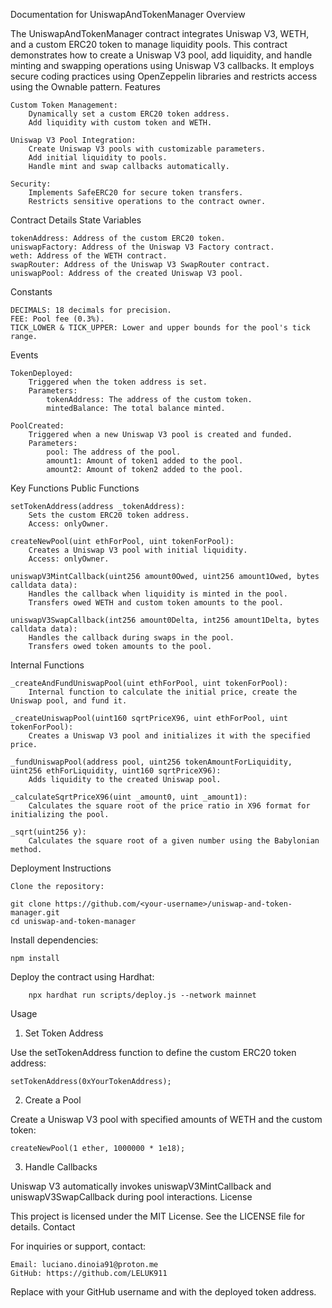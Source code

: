 Documentation for UniswapAndTokenManager
Overview

The UniswapAndTokenManager contract integrates Uniswap V3, WETH, and a custom ERC20 token to manage liquidity pools. This contract demonstrates how to create a Uniswap V3 pool, add liquidity, and handle minting and swapping operations using Uniswap V3 callbacks. It employs secure coding practices using OpenZeppelin libraries and restricts access using the Ownable pattern.
Features

    Custom Token Management:
        Dynamically set a custom ERC20 token address.
        Add liquidity with custom token and WETH.

    Uniswap V3 Pool Integration:
        Create Uniswap V3 pools with customizable parameters.
        Add initial liquidity to pools.
        Handle mint and swap callbacks automatically.

    Security:
        Implements SafeERC20 for secure token transfers.
        Restricts sensitive operations to the contract owner.

Contract Details
State Variables

    tokenAddress: Address of the custom ERC20 token.
    uniswapFactory: Address of the Uniswap V3 Factory contract.
    weth: Address of the WETH contract.
    swapRouter: Address of the Uniswap V3 SwapRouter contract.
    uniswapPool: Address of the created Uniswap V3 pool.

Constants

    DECIMALS: 18 decimals for precision.
    FEE: Pool fee (0.3%).
    TICK_LOWER & TICK_UPPER: Lower and upper bounds for the pool's tick range.

Events

    TokenDeployed:
        Triggered when the token address is set.
        Parameters:
            tokenAddress: The address of the custom token.
            mintedBalance: The total balance minted.

    PoolCreated:
        Triggered when a new Uniswap V3 pool is created and funded.
        Parameters:
            pool: The address of the pool.
            amount1: Amount of token1 added to the pool.
            amount2: Amount of token2 added to the pool.

Key Functions
Public Functions

    setTokenAddress(address _tokenAddress):
        Sets the custom ERC20 token address.
        Access: onlyOwner.

    createNewPool(uint ethForPool, uint tokenForPool):
        Creates a Uniswap V3 pool with initial liquidity.
        Access: onlyOwner.

    uniswapV3MintCallback(uint256 amount0Owed, uint256 amount1Owed, bytes calldata data):
        Handles the callback when liquidity is minted in the pool.
        Transfers owed WETH and custom token amounts to the pool.

    uniswapV3SwapCallback(int256 amount0Delta, int256 amount1Delta, bytes calldata data):
        Handles the callback during swaps in the pool.
        Transfers owed token amounts to the pool.

Internal Functions

    _createAndFundUniswapPool(uint ethForPool, uint tokenForPool):
        Internal function to calculate the initial price, create the Uniswap pool, and fund it.

    _createUniswapPool(uint160 sqrtPriceX96, uint ethForPool, uint tokenForPool):
        Creates a Uniswap V3 pool and initializes it with the specified price.

    _fundUniswapPool(address pool, uint256 tokenAmountForLiquidity, uint256 ethForLiquidity, uint160 sqrtPriceX96):
        Adds liquidity to the created Uniswap pool.

    _calculateSqrtPriceX96(uint _amount0, uint _amount1):
        Calculates the square root of the price ratio in X96 format for initializing the pool.

    _sqrt(uint256 y):
        Calculates the square root of a given number using the Babylonian method.

Deployment Instructions

    Clone the repository:
```
git clone https://github.com/<your-username>/uniswap-and-token-manager.git
cd uniswap-and-token-manager
```
Install dependencies:
```
npm install
```
Deploy the contract using Hardhat:
```
    npx hardhat run scripts/deploy.js --network mainnet
```
Usage
1. Set Token Address

Use the setTokenAddress function to define the custom ERC20 token address:
```
setTokenAddress(0xYourTokenAddress);
```
2. Create a Pool

Create a Uniswap V3 pool with specified amounts of WETH and the custom token:
```
createNewPool(1 ether, 1000000 * 1e18);
```
3. Handle Callbacks

Uniswap V3 automatically invokes uniswapV3MintCallback and uniswapV3SwapCallback during pool interactions.
License

This project is licensed under the MIT License. See the LICENSE file for details.
Contact

For inquiries or support, contact:

    Email: luciano.dinoia91@proton.me
    GitHub: https://github.com/LELUK911

Replace <your-username> with your GitHub username and <your-token-address> with the deployed token address.